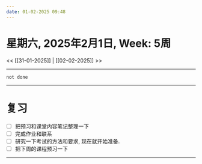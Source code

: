 ```yaml
---
date: 01-02-2025 09:48
---
```

# 星期六, 2025年2月1日, Week: 5周 

<< [[31-01-2025]] | [[02-02-2025]] >>
***
```tasks
not done
```
---

# 复习

- [ ] 把预习和课堂内容笔记整理一下
- [ ] 完成作业和联系
- [ ] 研究一下考试的方法和要求, 现在就开始准备.
- [ ] 把下周的课程预习一下

***


